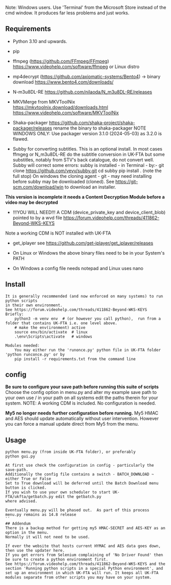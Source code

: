 Note: Windows users. Use 'Terminal' from the Microsoft Store instead of the cmd window. It produces far less problems and just works.
## Requirements
* Python 3.10 and upwards.
* pip
* ffmpeg (https://github.com/FFmpeg/FFmpeg) https://www.videohelp.com/software/ffmpeg  or Linux distro
* mp4decrypt (https://github.com/axiomatic-systems/Bento4) -> binary download https://www.bento4.com/downloads/
* N-m3u8DL-RE https://github.com/nilaoda/N_m3u8DL-RE/releases
* MKVMerge from MKVToolNix  https://mkvtoolnix.download/downloads.html  https://www.videohelp.com/software/MKVToolNix
* Shaka-packager  https://github.com/shaka-project/shaka-packager/releases  rename the binary to shaka-packager 
NOTE WINDOWS ONLY: Use packager version 3.1.0 (2024-05-03) as 3.2.0 is flawed.

* Subby for converting subtitles. This is an optional install. 
In most cases ffmgeg or N_m3u8DL-RE do the subtitle conversion in UK-FTA 
but some substitles, notably from STV's back catalogue, do not convert well.
Subby will correct some errors:
subby is installed - in Terminal -  by:-
	git clone https://github.com/vevv/subby.git
	cd subby
	pip install .    (note the full stop)
On windows the cloning agent - git - may need installing before subby may be downloaded (cloned).
See https://git-scm.com/download/win to download an installer.

**This version is incomplete it needs a Content Decryption Module before a video may be decrypted**
* !!!YOU WILL NEED!!! A CDM (device_private_key and device_client_blob) pointed to by a wvd file https://forum.videohelp.com/threads/411862-Beyond-WKS-KEYS

Note a working CDM is NOT installed with UK-FTA
* get_iplayer see https://github.com/get-iplayer/get_iplayer/releases

* On Linux or  Windows the above binary files need to be in your System's PATH
* On Windows a config file needs notepad and Linux uses nano


##  Install
```
It is generally recommended (and now enforced on many systems) to run python scripts
in their own environment.
See https://forum.videohelp.com/threads/411862-Beyond-WKS-KEYS
Briefly:
    python3 -m venv env  # (or however you call python),  run from a folder that contains UK-FTA i.e. one level above.
    # make the env(ironment) active
    source env/bin/activate  # linux
    .\env\Scripts\activate   # windows

Modules needed:
    You may either run the 'runonce.py' python file in UK-FTA folder 'python runconce.py' or by
    pip install -r requirements.txt from the command line
```
## config
**Be sure to configure your save path before running this suite of scripts**
Choose the config option in menu.py and alter my example save path to your own use / in your path on all systems
edit the paths therein for your system.
NOTE: A working CDM is included. No configuration is needed.

**My5 no longer needs further configuration before running.**
My5 HMAC and AES should update automatically without user intervention.
However you can force a manual update direct from My5 from the menu.


## Usage

```
python menu.py (from inside UK-FTA folder), or preferably
python gui.py

At first use check the configuration in config - particularly the save-path.
Additionally the config file contains a switch - BATCH_DOWNLOAD ~ either True or False
Set to True download will be deferred until the Batch Download menu button is clicked.
If you wish to use your own scheduler to start UK-FTA/ukfta/getbatch.py edit the getbatch.py 
where advised.

Eventually menu.py will be phased out.  As part of this process menu.py remains as 14.8 release
``
## Addendum
There is a backup method for getting my5 HMAC-SECRET and AES-KEY as an option in the menu. 
Normally it will not need to be used.

If ever the website that hosts current HYMAC and AES data goes down, then use the updater here.
If you get errors from Selenium complaining of 'No Driver Found' then be sure to create a python environment first.
See https://forum.videohelp.com/threads/411862-Beyond-WKS-KEYS and the section 'Running python scripts in a special Python environment', and set up an environment in which UK-FTA will run. It keeps all UK-FTA modules separate from other scripts you may have on your system.
